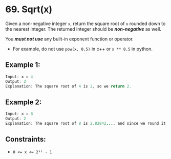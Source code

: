 # 69. Sqrt(x)

Given a non-negative integer `x`, return the square root of `x` rounded down to the nearest integer. The returned integer should be **_non-negative_** as well.

You **_must not use_** any built-in exponent function or operator.

- For example, do not use `pow(x, 0.5)` in c++ or `x ** 0.5` in python.

## Example 1:

```java
Input: x = 4
Output: 2
Explanation: The square root of 4 is 2, so we return 2.
```

## Example 2:

```java
Input: x = 8
Output: 2
Explanation: The square root of 8 is 2.82842..., and since we round it down to the nearest integer, 2 is returned.
```

## Constraints:

- `0 <= x <= 2³¹ - 1`
